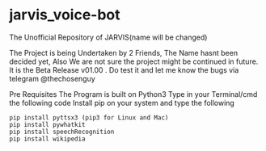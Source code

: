 # jarvis_voice-bot
The Unofficial Repository of JARVIS(name will be changed)

The Project is being Undertaken by 2 Friends, The Name hasnt been decided yet, Also We are not sure the project might be continued in future.
It is the Beta Release v01.00 . Do test it and let me know the bugs via telegram @thechosenguy

Pre Requisites
The Program is built on Python3
Type in your Terminal/cmd the following code
Install pip on your system and type the following
```
pip install pyttsx3 (pip3 for Linux and Mac)
pip install pywhatkit
pip install speechRecognition
pip install wikipedia
```
